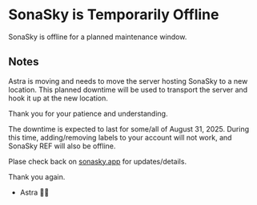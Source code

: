 # SonaSky is Temporarily Offline

SonaSky is offline for a planned maintenance window.

## Notes

Astra is moving and needs to move the server hosting SonaSky to a new location. This planned downtime will be used to transport the server and hook it up at the new location.

Thank you for your patience and understanding.

The downtime is expected to last for some/all of August 31, 2025. During this time, adding/removing labels to your account will not work, and SonaSky REF will also be offline.

Plase check back on [sonasky.app](https://sonasky.app/) for updates/details.

Thank you again.

- Astra 🐰💙

